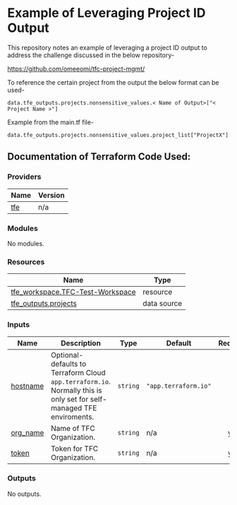 # Example of Leveraging Project ID Output

This repository notes an example of leveraging a project ID output to address the challenge discussed in the below repository-

https://github.com/omeeomi/tfc-project-mgmt/

To reference the certain project from the output the below format can be used- 
```
data.tfe_outputs.projects.nonsensitive_values.< Name of Output>["< Project Name >"]
```
Example from the main.tf file-
```
data.tfe_outputs.projects.nonsensitive_values.project_list["ProjectX"]
```

## Documentation of Terraform Code Used:

### Providers

| Name | Version |
|------|---------|
| <a name="provider_tfe"></a> [tfe](#provider\_tfe) | n/a |

### Modules

No modules.

### Resources

| Name | Type |
|------|------|
| [tfe_workspace.TFC-Test-Workspace](https://registry.terraform.io/providers/hashicorp/tfe/latest/docs/resources/workspace) | resource |
| [tfe_outputs.projects](https://registry.terraform.io/providers/hashicorp/tfe/latest/docs/data-sources/outputs) | data source |

### Inputs

| Name | Description | Type | Default | Required |
|------|-------------|------|---------|:--------:|
| <a name="input_hostname"></a> [hostname](#input\_hostname) | Optional- defaults to Terraform Cloud `app.terraform.io`. Normally this is only set for self-managed TFE enviroments. | `string` | `"app.terraform.io"` | no |
| <a name="input_org_name"></a> [org\_name](#input\_org\_name) | Name of TFC Organization. | `string` | n/a | yes |
| <a name="input_token"></a> [token](#input\_token) | Token for TFC Organization. | `string` | n/a | yes |

### Outputs

No outputs.
